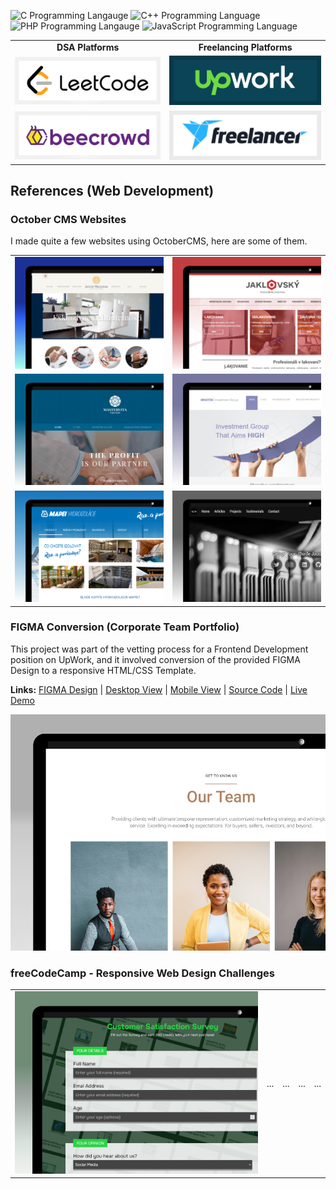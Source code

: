 ![C Programming Langauge](https://img.shields.io/badge/Language-C-blue) ![C++ Programming Language](https://img.shields.io/badge/Language-C%2B%2B-blue) ![PHP Programming Langauge](https://img.shields.io/badge/Language-PHP-blue) ![JavaScript Programming Language](https://img.shields.io/badge/Language-JS-blue)

<table>
  <tr>
    <td align="center"><strong>DSA Platforms</strong></td>
    <td align="center"><strong>Freelancing Platforms</strong></td>
  </tr>
  <tr>
    <td><a href="https://leetcode.com/jocic_91"><img src="./images/leetcode.png" alt="LeetCode Account" /></a></td>
    <td><a href="https://www.upwork.com/freelancers/~01b6c2fb9b033e93c0"><img src="./images/upwork.png" alt="UpWork Account" /></a></td>
  </tr>
  <tr>
    <td><a href="https://www.beecrowd.com.br/judge/en/profile/848740"><img src="./images/beecrowd.png" alt="BeeCrowd Account" /></a></td>
    <td><a href="https://www.freelancer.com/u/jocic"><img src="./images/freelancer.png" alt="Freelancer Account" /></a></td>
  </tr>
</table>

## References (Web Development)

### October CMS Websites

I made quite a few websites using OctoberCMS, here are some of them.

<table>
  <tr>
    <td><a href="http://www.astonwaldner.sk/"><img src="projects/showcase/aston-waldner.png" /></a></td>
    <td><a href="https://jaklovsky.sk/"><img src="projects/showcase/jaklovsky.png" /></a></td>
  </tr>
  <tr>
    <td><a href="https://mastervita.djordjejocic.com/"><img src="projects/showcase/mastervita.png" /></a></td>
    <td><a href="https://braxton.djordjejocic.com/"><img src="projects/showcase/braxton.png" /></a></td>
  </tr>
  <tr>
    <td><a href="https://mapei.djordjejocic.com/"><img src="projects/showcase/mapei.png" /></a></td>
    <td><a href="https://djordjejocic.com/"><img src="projects/showcase/personal-website.png" /></a></td>
  </tr>
</table>

### FIGMA Conversion (Corporate Team Portfolio)

This project was part of the vetting process for a Frontend Development position on UpWork, and it involved conversion of the provided FIGMA Design to a responsive HTML/CSS Template.

**Links:** [FIGMA Design](projects/showcase/2023/figma-conversion-1/figma-design.jpg) | [Desktop View](projects/showcase/2023/figma-conversion-1/figma-desktop.jpg) | [Mobile View](projects/showcase/2023/figma-conversion-1/figma-mobile.jpg) | [Source Code](projects/showcase/2023/figma-conversion-1/src) | [Live Demo](https://djordjejocic.com/showcase/figma-1/index.html)

[![Desktop View](projects/showcase/2023/figma-conversion-1/showcase.jpg)](https://djordjejocic.com/showcase/figma-1/index.html)

### freeCodeCamp - Responsive Web Design Challenges

<table>
  <tr>
    <td><a href="#"><img src="projects/showcase/2023/fcc-survey-form/showcase.jpg" /></a></td>
    <td>...</td>
    <td>...</td>
    <td>...</td>
    <td>...</td>
  </tr>
</table>